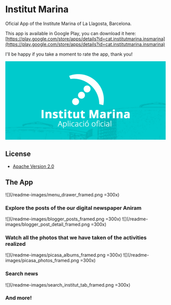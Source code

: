 # Institut Marina
Oficial App of the Institute Marina of La Llagosta, Barcelona.

This app is available in Google Play, you can download it here: [https://play.google.com/store/apps/details?id=cat.institutmarina.insmarina](https://play.google.com/store/apps/details?id=cat.institutmarina.insmarina)

I'll be happy if you take a moment to rate the app, thank you!

![](/readme-images/ins_marina_imagen_destacada_google_play.png)

## License
+ [Apache Version 2.0](LICENSE)

## The App

![](/readme-images/menu_drawer_framed.png =300x)

### Explore the posts of the our digital newspaper Aniram

![](/readme-images/blogger_posts_framed.png =300x) ![](/readme-images/blogger_post_detail_framed.png =300x)

### Watch all the photos that we have taken of the activities realized

![](/readme-images/picasa_albums_framed.png =300x) ![](/readme-images/picasa_photos_framed.png =300x)

### Search news

![](/readme-images/search_institut_tab_framed.png =300x)

### And more!